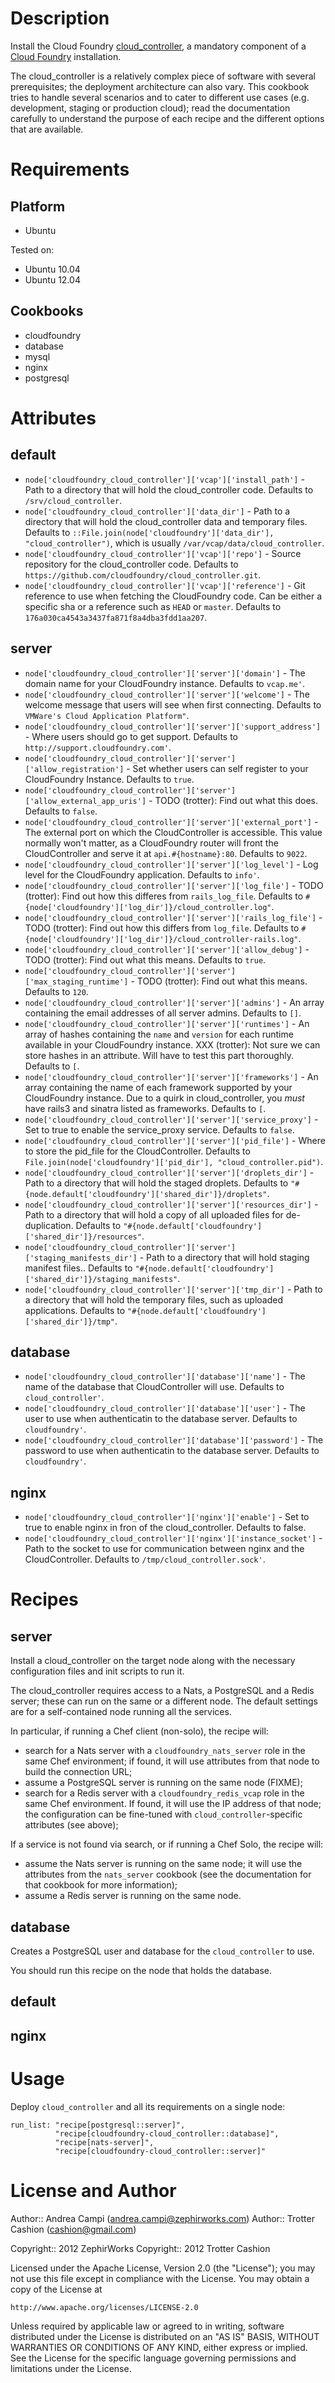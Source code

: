 Description
===========

Install the Cloud Foundry [cloud_controller](https://github.com/cloudfoundry/cloud_controller),
a mandatory component of a [Cloud Foundry](http://www.cloudfoundry.org)
installation.

The cloud_controller is a relatively complex piece of software with several
prerequisites; the deployment architecture can also vary. This cookbook tries
to handle several scenarios and to cater to different use cases (e.g. development,
staging or production cloud); read the documentation carefully to understand the
purpose of each recipe and the different options that are available.

Requirements
============

Platform
--------

* Ubuntu

Tested on:

* Ubuntu 10.04
* Ubuntu 12.04

Cookbooks
---------

* cloudfoundry
* database
* mysql
* nginx
* postgresql

Attributes
==========

default
-------

* `node['cloudfoundry_cloud_controller']['vcap']['install_path']` - Path to a directory that will hold the cloud_controller code. Defaults to `/srv/cloud_controller`.
* `node['cloudfoundry_cloud_controller']['data_dir']` - Path to a directory that will hold the cloud_controller data and temporary files. Defaults to `::File.join(node['cloudfoundry']['data_dir'], "cloud_controller")`, which is usually `/var/vcap/data/cloud_controller`.
* `node['cloudfoundry_cloud_controller']['vcap']['repo']` - Source repository for the cloud\_controller code. Defaults to `https://github.com/cloudfoundry/cloud_controller.git`.
* `node['cloudfoundry_cloud_controller']['vcap']['reference']` - Git reference to use when fetching the CloudFoundry code. Can be either a specific sha or a reference such as `HEAD` or `master`. Defaults to  `176a030ca4543a3437fa871f8a4dba3fdd1aa207`.

server
------

* `node['cloudfoundry_cloud_controller']['server']['domain']` - The domain name for your CloudFoundry instance. Defaults to `vcap.me'`.
* `node['cloudfoundry_cloud_controller']['server']['welcome']` - The welcome message that users will see when first connecting. Defaults to `VMWare's Cloud Application Platform"`.
* `node['cloudfoundry_cloud_controller']['server']['support_address']` - Where users should go to get support. Defaults to `http://support.cloudfoundry.com'`.
* `node['cloudfoundry_cloud_controller']['server']['allow_registration']` - Set whether users can self register to your CloudFoundry Instance. Defaults to `true`.
* `node['cloudfoundry_cloud_controller']['server']['allow_external_app_uris']` - TODO (trotter): Find out what this does. Defaults to `false`.
* `node['cloudfoundry_cloud_controller']['server']['external_port']` - The external port on which the CloudController is accessible. This value normally won't matter, as a CloudFoundry router will front the CloudController and serve it at `api.#{hostname}:80`. Defaults to `9022`.
* `node['cloudfoundry_cloud_controller']['server']['log_level']` - Log level for the CloudFoundry application. Defaults to `info'`.
* `node['cloudfoundry_cloud_controller']['server']['log_file']` - TODO (trotter): Find out how this differes from `rails_log_file`. Defaults to `#{node['cloudfoundry']['log_dir']}/cloud_controller.log"`.
* `node['cloudfoundry_cloud_controller']['server']['rails_log_file']` - TODO (trotter): Find out how this differs from `log_file`. Defaults to `#{node['cloudfoundry']['log_dir']}/cloud_controller-rails.log"`.
* `node['cloudfoundry_cloud_controller']['server']['allow_debug']` - TODO (trotter): Find out what this means. Defaults to `true`.
* `node['cloudfoundry_cloud_controller']['server']['max_staging_runtime']` - TODO (trotter): Find out what this means. Defaults to `120`.
* `node['cloudfoundry_cloud_controller']['server']['admins']` - An array containing the email addresses of all server admins. Defaults to `[]`.
* `node['cloudfoundry_cloud_controller']['server']['runtimes']` - An array of hashes containing the `name` and `version` for each runtime available in your CloudFoundry instance. XXX (trotter): Not sure we can store hashes in an attribute. Will have to test this part thoroughly. Defaults to `[`.
* `node['cloudfoundry_cloud_controller']['server']['frameworks']` - An array containing the name of each framework supported by your CloudFoundry instance. Due to a quirk in cloud_controller, you _must_ have rails3 and sinatra listed as frameworks. Defaults to `[`.
* `node['cloudfoundry_cloud_controller']['server']['service_proxy']` - Set to true to enable the service_proxy service. Defaults to `false`.
* `node['cloudfoundry_cloud_controller']['server']['pid_file']` - Where to store the pid_file for the CloudController. Defaults to `File.join(node['cloudfoundry']['pid_dir'], "cloud_controller.pid")`.
* `node['cloudfoundry_cloud_controller']['server']['droplets_dir']` - Path to a directory that will hold the staged droplets. Defaults to `"#{node.default['cloudfoundry']['shared_dir']}/droplets"`.
* `node['cloudfoundry_cloud_controller']['server']['resources_dir']` - Path to a directory that will hold a copy of all uploaded files for de-duplication. Defaults to `"#{node.default['cloudfoundry']['shared_dir']}/resources"`.
* `node['cloudfoundry_cloud_controller']['server']['staging_manifests_dir']` - Path to a directory that will hold staging manifest files.. Defaults to `"#{node.default['cloudfoundry']['shared_dir']}/staging_manifests"`.
* `node['cloudfoundry_cloud_controller']['server']['tmp_dir']` - Path to a directory that will hold the temporary files, such as uploaded applications. Defaults to `"#{node.default['cloudfoundry']['shared_dir']}/tmp"`.

database
--------

* `node['cloudfoundry_cloud_controller']['database']['name']` - The name of the database that CloudController will use. Defaults to `cloud_controller'`.
* `node['cloudfoundry_cloud_controller']['database']['user']` - The user to use when authenticatin to the database server. Defaults to `cloudfoundry'`.
* `node['cloudfoundry_cloud_controller']['database']['password']` - The password to use when authenticatin to the database server. Defaults to `cloudfoundry'`.

nginx
-----

* `node['cloudfoundry_cloud_controller']['nginx']['enable']` - Set to true to enable nginx in fron of the cloud_controller. Defaults to false.
* `node['cloudfoundry_cloud_controller']['nginx']['instance_socket']` - Path to the socket to use for communication between nginx and the CloudController. Defaults to `/tmp/cloud_controller.sock'`.

Recipes
=======

server
------

Install a cloud_controller on the target node along with the necessary
configuration files and init scripts to run it.

The cloud_controller requires access to a Nats, a PostgreSQL and a Redis
server; these can run on the same or a different node. The default settings
are for a self-contained node running all the services.

In particular, if running a Chef client (non-solo), the recipe will:

* search for a Nats server with a `cloudfoundry_nats_server` role in the
same Chef environment; if found, it will use attributes from that node to
build the connection URL;
* assume a PostgreSQL server is running on the same node (FIXME);
* search for a Redis server with a `cloudfoundry_redis_vcap` role in the
same Chef environment. If found, it will use the IP address of that node; the
configuration can be fine-tuned with `cloud_controller`-specific attributes
(see above);

If a service is not found via search, or if running a Chef Solo, the recipe will:

* assume the Nats server is running on the same node; it will use the attributes
from the `nats_server` cookbook (see the documentation for that cookbook for more
information);
* assume a Redis server is running on the same node.

database
--------

Creates a PostgreSQL user and database for the `cloud_controller` to use.

You should run this recipe on the node that holds the database.

default
-------

nginx
-----


Usage
=====

Deploy `cloud_controller` and all its requirements on a single node:

    run_list: "recipe[postgresql::server]",
              "recipe[cloudfoundry-cloud_controller::database]",
              "recipe[nats-server]",
              "recipe[cloudfoundry-cloud_controller::server]"

License and Author
==================

Author:: Andrea Campi (<andrea.campi@zephirworks.com>)
Author:: Trotter Cashion (<cashion@gmail.com>)

Copyright:: 2012 ZephirWorks
Copyright:: 2012 Trotter Cashion

Licensed under the Apache License, Version 2.0 (the "License");
you may not use this file except in compliance with the License.
You may obtain a copy of the License at

    http://www.apache.org/licenses/LICENSE-2.0

Unless required by applicable law or agreed to in writing, software
distributed under the License is distributed on an "AS IS" BASIS,
WITHOUT WARRANTIES OR CONDITIONS OF ANY KIND, either express or implied.
See the License for the specific language governing permissions and
limitations under the License.
